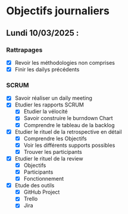 # Objectifs journaliers

## Lundi 10/03/2025 :

### Rattrapages

- [x] Revoir les méthodologies non comprises
- [x] Finir les dailys précédents

### SCRUM

- [x] Savoir réaliser un daily meeting
- [x] Etudier les rapports SCRUM
  - [x] Etudier la vélocité
  - [x] Savoir construire le burndown Chart
  - [x] Comprendre le tableau de la backlog
- [x] Etudier le rituel de la retrospective en détail
  - [x] Comprendre les Objectifs
  - [x] Voir les différents supports possibles
  - [x] Trouver les participants
- [x] Etudier le rituel de la review
  - [x] Objectifs
  - [x] Participants
  - [x] Fonctionnement
- [x] Etude des outils
  - [x] GitHub Project
  - [x] Trello
  - [x] Jira
